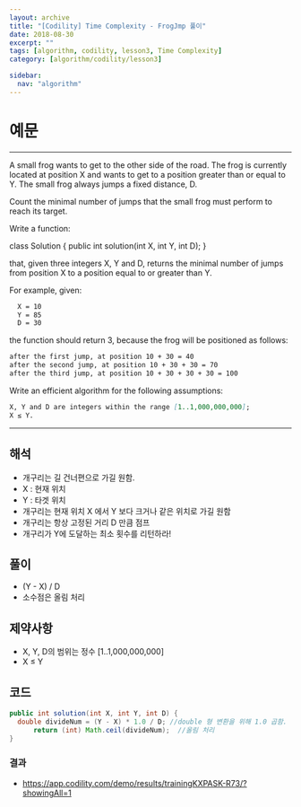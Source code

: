 ```yaml
---
layout: archive
title: "[Codility] Time Complexity - FrogJmp 풀이"
date: 2018-08-30
excerpt: ""
tags: [algorithm, codility, lesson3, Time Complexity]
category: [algorithm/codility/lesson3]

sidebar:
  nav: "algorithm"
---
```


# 예문

* * *

A small frog wants to get to the other side of the road. The frog is currently located at position X and wants to get to a position greater than or equal to Y. The small frog always jumps a fixed distance, D.

Count the minimal number of jumps that the small frog must perform to reach its target.

Write a function:

class Solution { public int solution(int X, int Y, int D); }

that, given three integers X, Y and D, returns the minimal number of jumps from position X to a position equal to or greater than Y.

For example, given:

``` markdown
  X = 10
  Y = 85
  D = 30
```

the function should return 3, because the frog will be positioned as follows:

``` markdown
after the first jump, at position 10 + 30 = 40
after the second jump, at position 10 + 30 + 30 = 70
after the third jump, at position 10 + 30 + 30 + 30 = 100
```

Write an efficient algorithm for the following assumptions:

``` markdown
X, Y and D are integers within the range [1..1,000,000,000];
X ≤ Y.
```

* * *

## 해석

* 개구리는 길 건너편으로 가길 원함.
* X : 현재 위치
* Y : 타겟 위치
* 개구리는 현재 위치 X 에서 Y 보다 크거나 같은 위치로 가길 원함
* 개구리는 항상 고정된 거리 D 만큼 점프
* 개구리가 Y에 도달하는 최소 횟수를 리턴하라!

## 풀이

* (Y - X) / D
* 소수점은 올림 처리

## 제약사항

* X, Y, D의 범위는 정수 [1..1,000,000,000]
* X ≤ Y

## 코드

``` java
public int solution(int X, int Y, int D) {
  double divideNum = (Y - X) * 1.0 / D; //double 형 변환을 위해 1.0 곱함.
      return (int) Math.ceil(divideNum);  //올림 처리
}
```

### 결과
* <https://app.codility.com/demo/results/trainingKXPASK-R73/?showingAll=1>
